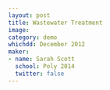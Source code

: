 ```yaml
---
layout: post
title: Wastewater Treatment
image:
category: demo 
whichdd: December 2012
maker:
- name: Sarah Scott
  school: Poly 2014
  twitter: false
---
```



